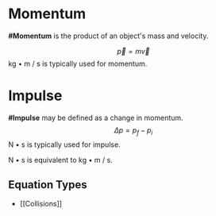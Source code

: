 # Momentum
**#Momentum** is the product of an object's mass and velocity.

 $$ \vec{p} = m\vec{v}$$
kg • m / s is typically used for momentum.

# Impulse
**#Impulse** may be defined as a change in momentum. 
 $$ \Delta{p} = p_{f} - p_{i} $$
N • s is typically used for impulse. 

N • s is equivalent to kg • m / s.

## Equation Types
- [[Collisions]]



